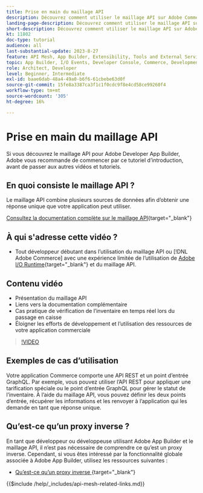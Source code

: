 ```yaml
---
title: Prise en main du maillage API
description: Découvrez comment utiliser le maillage API sur Adobe Commerce et  [!DNL Adobe App Builder]. Découvrez comment installer Adobe App Builder, travailler sur des projets, créer un proxy inverse GraphQL et bien plus encore.
landing-page-description: Découvrez comment utiliser le maillage API sur Adobe Commerce et  [!DNL Adobe App Builder]. Découvrez comment installer Adobe IO, travailler sur des projets, créer un proxy inverse GraphQL et bien plus encore.
short-description: Découvrez comment utiliser le maillage API sur Adobe Commerce et  [!DNL Adobe App Builder]. Découvrez comment installer Adobe IO, travailler sur des projets, créer un proxy inverse GraphQL et bien plus encore.
kt: 11802
doc-type: tutorial
audience: all
last-substantial-update: 2023-8-27
feature: API Mesh, App Builder, Extensibility, Tools and External Services, Backend Development
topic: App Builder, I/O Events, Developer Console, Commerce, Development, Integrations
role: Architect, Developer
level: Beginner, Intermediate
exl-id: baae6dab-48a4-49a0-b6f6-61cbebe63d0f
source-git-commit: 15fe8a3387ca3f1c1f0cdc9f8e4cd58ce99260f4
workflow-type: tm+mt
source-wordcount: '305'
ht-degree: 16%

---
```


# Prise en main du maillage API

Si vous découvrez le maillage API pour Adobe Developer App Builder, Adobe vous recommande de commencer par ce tutoriel d’introduction, avant de passer aux autres vidéos et tutoriels.

## En quoi consiste le maillage API ?

Le maillage API combine plusieurs sources de données afin d’obtenir une réponse unique que votre application peut utiliser.

[Consultez la documentation complète sur le maillage API](https://developer.adobe.com/graphql-mesh-gateway/gateway/overview/){target="_blank"}

## À qui s&#39;adresse cette vidéo ?

* Tout développeur débutant dans l’utilisation du maillage API ou [!DNL Adobe Commerce] avec une expérience limitée de l’utilisation de [Adobe I/O Runtime](https://developer.adobe.com/runtime/docs/guides/overview/){target="_blank"} et du maillage API.

## Contenu vidéo

* Présentation du maillage API
* Liens vers la documentation complémentaire
* Cas pratique de vérification de l’inventaire en temps réel lors du passage en caisse
* Éloigner les efforts de développement et l’utilisation des ressources de votre application commerciale

>[!VIDEO](https://video.tv.adobe.com/v/3417534?quality=12&learn=on)

## Exemples de cas d’utilisation

Votre application Commerce comporte une API REST et un point d’entrée GraphQL. Par exemple, vous pouvez utiliser l’API REST pour appliquer une tarification spéciale ou le point d’entrée GraphQL pour gérer le statut de l’inventaire. À l’aide du maillage API, vous pouvez définir les deux points d’entrée, récupérer les informations et les renvoyer à l’application qui les demande en tant que réponse unique.

## Qu’est-ce qu’un proxy inverse ?

En tant que développeur ou développeuse utilisant Adobe App Builder et le maillage API, il n’est pas nécessaire de comprendre ce qu’est un proxy inverse. Cependant, si vous êtes intéressé par la fonctionnalité globale associée à Adobe App Builder, utilisez les ressources suivantes :

* [Qu’est-ce qu’un proxy inverse ](https://www.imperva.com/learn/performance/reverse-proxy/){target="_blank"}


{{$include /help/_includes/api-mesh-related-links.md}}
